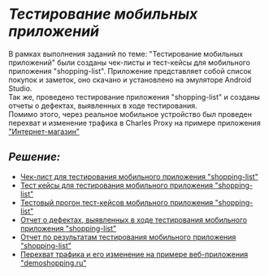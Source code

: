 # ___Тестирование мобильных приложений___  
В рамках выполнения заданий по теме: "Тестирование мобильных приложений" были созданы чек-листы и тест-кейсы для мобильного приложения "shopping-list". Приложение представляет собой список покупок и заметок, оно скачано и установлено на эмуляторе Android Studio.   
Так же, проведено тестирование приложения "shopping-list" и созданы отчеты о дефектах, выявленных в ходе тестирования.   
Помимо этого, через реальное мобильное устройство был проведен перехват и изменение трафика в Charles Proxy на примере приложения ["Интернет-магазин"](https://qa.demoshopping.ru/)  
## ___Решение:___
* [Чек-лист для тестирования мобильного приложения "shopping-list"](https://docs.google.com/spreadsheets/d/1W7OhOYbXqLoNL4o2sSxDem1Rlp8KAnfnNjXWHRQ8pjM/edit?usp=sharing)
* [Тест кейсы для тестирования мобильного приложения "shopping-list"](https://github.com/keneshova14/mobile/blob/main/%D0%A2%D0%B5%D1%81%D1%82%20%D0%BA%D0%B5%D0%B9%D1%81%D1%8B%20%D0%B4%D0%BB%D1%8F%20%D1%82%D0%B5%D1%81%D1%82%D0%B8%D1%80%D0%BE%D0%B2%D0%B0%D0%BD%D0%B8%D1%8F%20%D0%BC%D0%BE%D0%B1%D0%B8%D0%BB%D1%8C%D0%BD%D0%BE%D0%B3%D0%BE%20%D0%BF%D1%80%D0%B8%D0%BB%D0%BE%D0%B6%D0%B5%D0%BD%D0%B8%D1%8F.pdf)
* [Тестовый прогон тест-кейсов мобильного приложения "shopping-list"](https://github.com/keneshova14/mobile/blob/main/%D0%A2%D0%B5%D1%81%D1%82%D0%BE%D0%B2%D1%8B%D0%B9%20%D0%BF%D1%80%D0%BE%D0%B3%D0%BE%D0%BD%20%D0%BC%D0%BE%D0%B1.%D1%82%D0%B5%D1%81%D1%82%D0%B8%D1%80%D0%BE%D0%B2%D0%B0%D0%BD%D0%B8%D0%B5.pdf)
* [Отчет о дефектах, выявленных в ходе тестирования мобильного приложения "shopping-list"](https://docs.google.com/spreadsheets/d/1gLkNywc3KgOWjaRScF4qSW8Nhzgp4KoIlXGrd8Py1FY/edit?usp=sharing)
* [Отчет по результатам тестирования мобильного приложения "shopping-list"](https://docs.google.com/document/d/1b_69iM-jBYZZxqUS4rDgiMRRfRuepuOGEqjrO38LjTk/edit?usp=sharing)
* [Перехват трафика и его изменение на примере веб-приложения "demoshopping.ru"](https://docs.google.com/document/d/1M2IGXXAr7PWkCS9NNq_nBDEq1BzC3hUWJIPSM4kGsWU/edit?usp=drive_link)
